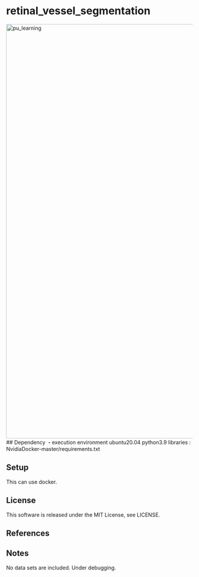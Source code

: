 # retinal_vessel_segmentation
<img width="1120" alt="pu_learning" src="https://user-images.githubusercontent.com/81740811/168010155-a9a1bb29-a22d-494b-8ceb-a7eee9f76574.png">
## Dependency
・execution environment  
ubuntu20.04  
python3.9  
libraries : NvidiaDocker-master/requirements.txt

## Setup
This can use docker.  

## License
This software is released under the MIT License, see LICENSE.

## References

## Notes
No data sets are included. 
Under debugging.  


